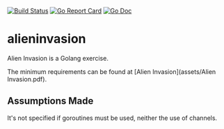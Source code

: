 [![Build Status](https://circleci.com/gh/lucasdss/alieninvasion/tree/master.svg?style=svg)](https://circleci.com/gh/lucasdss/alieninvasion/tree/master)
[![Go Report Card](https://goreportcard.com/badge/github.com/lucasdss/alieninvasion)](https://goreportcard.com/report/github.com/lucasdss/alieninvasion)
[![Go Doc](https://godoc.org/github.com/lucasdss/alieninvasion?status.svg)](https://godoc.org/github.com/lucasdss/alieninvasion)

# alieninvasion

Alien Invasion is a Golang exercise.

The minimum requirements can be found at [Alien Invasion](assets/Alien Invasion.pdf).

## Assumptions Made

It's not specified if goroutines must be used, neither the use of channels.